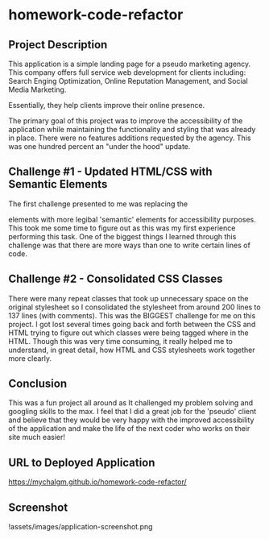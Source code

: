 # homework-code-refactor

## Project Description

This application is a simple landing page for a pseudo marketing agency. This company offers full service web development for clients including: Search Enging Optimization, Online Reputation Management, and Social Media Marketing.

Essentially, they help clients improve their online presence.

The primary goal of this project was to improve the accessibility of the application while maintaining the functionality and styling that was already in place. There were no features additions requested by the agency. This was one hundred percent an "under the hood" update.

## Challenge #1 - Updated HTML/CSS with Semantic Elements
The first challenge presented to me was replacing the <div> elements with more legibal 'semantic' elements for accessibility purposes. This took me some time to figure out as this was my first experience performing this task. One of the biggest things I learned through this challenge was that there are more ways than one to write certain lines of code.

## Challenge #2 - Consolidated CSS Classes

There were many repeat classes that took up unnecessary space on the original stylesheet so I consolidated the stylesheet from around 200 lines to 137 lines (with comments). This was the BIGGEST challenge for me on this project. I got lost several times going back and forth between the CSS and HTML trying to figure out which classes were being tagged where in the HTML. Though this was very time consuming, it really helped me to understand, in great detail, how HTML and CSS stylesheets work together more clearly.

## Conclusion

This was a fun project all around as It challenged my problem solving and googling skills to the max. I feel that I did a great job for the 'pseudo' client and believe that they would be very happy with the improved accessibility of the application and make the life of the next coder who works on their site much easier!

## URL to Deployed Application

https://mychalgm.github.io/homework-code-refactor/


## Screenshot

!assets/images/application-screenshot.png

